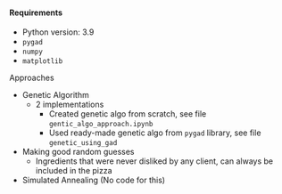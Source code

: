 #### Requirements

- Python version: 3.9
- `pygad`
- `numpy`
- `matplotlib`

Approaches
- Genetic Algorithm
  - 2 implementations
    - Created genetic algo from scratch, see file `gentic_algo_approach.ipynb`
    - Used ready-made genetic algo from `pygad` library, see file `genetic_using_gad`
- Making good random guesses
  - Ingredients that were never disliked by any client, can always be included in the pizza
- Simulated Annealing (No code for this)